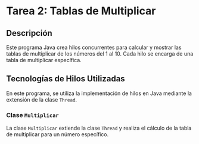 # Tarea 2: Tablas de Multiplicar

## Descripción

Este programa Java crea hilos concurrentes para calcular y mostrar las tablas de multiplicar de los números del 1 al 10.
Cada hilo se encarga de una tabla de multiplicar específica.

## Tecnologías de Hilos Utilizadas

En este programa, se utiliza la implementación de hilos en Java mediante la extensión de la clase `Thread`.

### Clase `Multiplicar`

La clase `Multiplicar` extiende la clase `Thread` y realiza el cálculo de la tabla de multiplicar para un número
específico.


